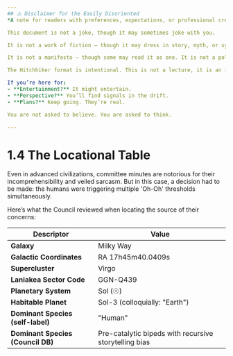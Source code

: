 ```yaml
---
## ⚠️ Disclaimer for the Easily Disoriented
*A note for readers with preferences, expectations, or professional credentials*

This document is not a joke, though it may sometimes joke with you.

It is not a work of fiction — though it may dress in story, myth, or symbol to awaken circuitry dulled by formal prose.

It is not a manifesto — though some may read it as one. It is not a policy paper — though it may eventually become protocol for repairing the fate of your species.

The Hitchhiker format is intentional. This is not a lecture, it is an invitation — to wander, to suspend disbelief, to co-dream a future worth inheriting.

If you’re here for:
- **Entertainment?** It might entertain.
- **Perspective?** You’ll find signals in the drift.
- **Plans?** Keep going. They’re real.

You are not asked to believe. You are asked to think.

--- 
```

# 1.4 The Locational Table

Even in advanced civilizations, committee minutes are notorious for their incomprehensibility and veiled sarcasm. But in this case, a decision had to be made: the humans were triggering multiple 'Oh-Oh' thresholds simultaneously.

Here’s what the Council reviewed when locating the source of their concerns:

| Descriptor                         | Value                                                  |
|-----------------------------------|--------------------------------------------------------|
| **Galaxy**                        | Milky Way                                              |
| **Galactic Coordinates**          | RA 17h45m40.0409s | Dec −29° 00′ 28.118″                  |
| **Supercluster**                  | Virgo                                                  |
| **Laniakea Sector Code**          | GGN-Q439                                               |
| **Planetary System**             | Sol (☉)                                               |
| **Habitable Planet**              | Sol-3 (colloquially: "Earth")                          |
| **Dominant Species (self-label)** | "Human"                                                |
| **Dominant Species (Council DB)** | Pre-catalytic bipeds with recursive storytelling bias |
